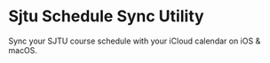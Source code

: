 # Sjtu Schedule Sync Utility

Sync your SJTU course schedule with your iCloud calendar on iOS &amp; macOS.
